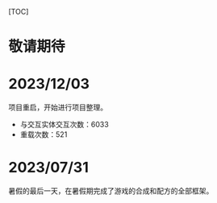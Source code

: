<!-- title: 我的世界数据包进阶教程系列 -->
<!-- headimg: ./2023-12-03_16.40.40.png -->
<!-- date: 2023/12/03 -->

<!--
文章标题：厨房大作战开发日志
作者：孤帆Gufandf
启动日期：2023年12月03日
-->
[TOC]

# 敬请期待

# 2023/12/03
项目重启，开始进行项目整理。

- 与交互实体交互次数：6033
- 重载次数：521

# 2023/07/31
暑假的最后一天，在暑假期完成了游戏的合成和配方的全部框架。
